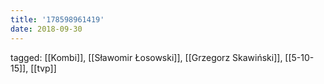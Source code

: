 ```yaml
---
title: '178598961419'
date: 2018-09-30
---
```

tagged: [[Kombi]], [[Sławomir Łosowski]], [[Grzegorz Skawiński]], [[5-10-15]], [[tvp]]
<iframe frameborder="0" height="1" id="ga_target" scrolling="no" style="background-color:transparent; overflow:hidden; position:absolute; top:0; left:0; z-index:9999;" width="1"></iframe>